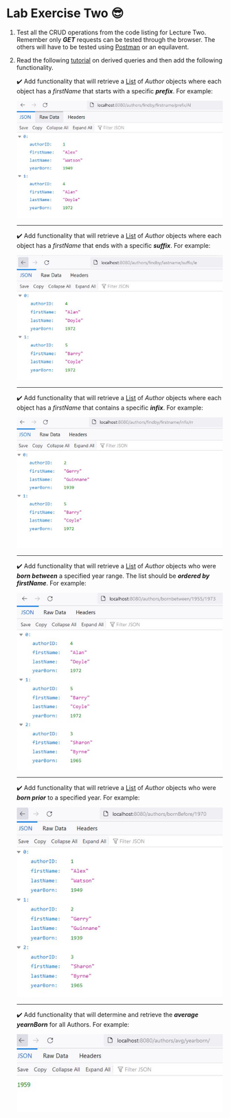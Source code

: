 # Lab Exercise Two :sunglasses:

1. Test all the CRUD operations from the code listing for Lecture Two. Remember only _**GET**_ requests can be tested through the browser. The others will have to be tested using [Postman](https://www.postman.com/downloads/) or an equilavent.

2. Read the following [tutorial](https://www.baeldung.com/spring-data-derived-queries) on derived queries and then add the following functionality.
    
    :heavy_check_mark:  Add functionality that will retrieve a [List](https://docs.oracle.com/javase/8/docs/api/java/util/List.html) of _Author_ objects where each object has a _firstName_ that starts with a specific **_prefix_**. For example:
    
      ![](/images/prefix.JPG) 
      
      --------------
    
    :heavy_check_mark:   Add functionality that will retrieve a [List](https://docs.oracle.com/javase/8/docs/api/java/util/List.html) of _Author_ objects where each object has a _firstName_ that ends with a specific **_suffix_**. For example:
    
      ![](/images/suffix.JPG)

    -------------- 

    :heavy_check_mark:  Add functionality that will retrieve a [List](https://docs.oracle.com/javase/8/docs/api/java/util/List.html) of _Author_ objects where each object has a _firstName_ that contains a specific **_infix_**. For example:
    
      ![](/images/infix.JPG)
      
      --------------
      
    :heavy_check_mark:     Add functionality that will retrieve a [List](https://docs.oracle.com/javase/8/docs/api/java/util/List.html) of _Author_ objects who were _**born between**_ a specified year range. The list should be _**ordered by firstName**_. For example:
     
      ![](/images/bornBetween.JPG)
      
    --------------
    
    :heavy_check_mark:  Add functionality that will retrieve a [List](https://docs.oracle.com/javase/8/docs/api/java/util/List.html) of _Author_ objects who were _**born prior**_ to a specified year. For example:
    
      ![](/images/bornBefore.JPG)
      
    --------------

    :heavy_check_mark:     Add functionality that will determine and retrieve the _**average yearnBorn**_ for all Authors. For example:
     
      ![](/images/avgYearBorn.JPG)
      

    
